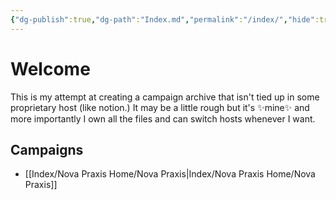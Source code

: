 ```yaml
---
{"dg-publish":true,"dg-path":"Index.md","permalink":"/index/","hide":true,"tags":["gardenEntry"],"updated":"2023-10-29T14:06:05.131-04:00"}
---
```


# Welcome
This is my attempt at creating a campaign archive that isn't tied up in some proprietary host (like notion.) It may be a little rough but it's ✨mine✨ and more importantly I own all the files and can switch hosts whenever I want.

## Campaigns
* [[Index/Nova Praxis Home/Nova Praxis\|Index/Nova Praxis Home/Nova Praxis]]
